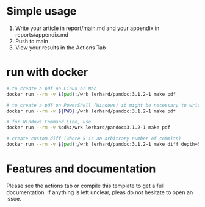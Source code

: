 # Simple usage

1. Write your article in report/main.md and your appendix in reports/appendix.md
2. Push to main
3. View your results in the Actions Tab

# run with docker

```bash
# to create a pdf on Linux or Mac
docker run --rm -v $(pwd):/wrk lerhard/pandoc:3.1.2-1 make pdf

# to create a pdf on PowerShell (Windows) it might be necessary to write:
docker run --rm -v ${PWD}:/wrk lerhard/pandoc:3.1.2-1 make pdf

# for Windows Command Line, use
docker run --rm -v %cd%:/wrk lerhard/pandoc:3.1.2-1 make pdf

# create custom diff (where 5 is an arbitrary number of commits)
docker run --rm -v $(pwd):/wrk lerhard/pandoc:3.1.2-1 make diff depth=5
```

# Features and documentation

Please see the actions tab or compile this template to get a full documentation.
If anything is left unclear, pleas do not hesitate to open an issue.
